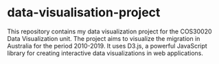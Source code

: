 # data-visualisation-project
This repository contains my data visualization project for the COS30020 Data Visualization unit. The project aims to visualize the migration in Australia for the period 2010-2019. It uses D3.js, a powerful JavaScript library for creating interactive data visualizations in web applications.
